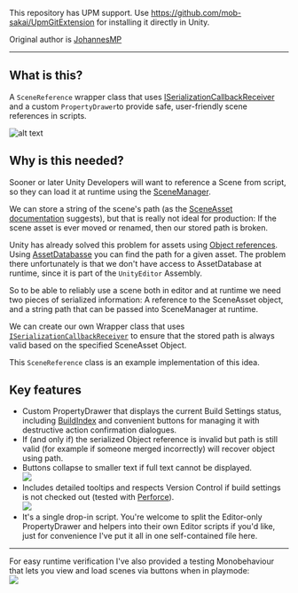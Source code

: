 This repository has UPM support. Use https://github.com/mob-sakai/UpmGitExtension for installing it directly in Unity.

Original author is [JohannesMP](https://gist.github.com/JohannesMP/ec7d3f0bcf167dab3d0d3bb480e0e07b)

----

What is this?
---

A `SceneReference` wrapper class that uses [ISerializationCallbackReceiver](https://docs.unity3d.com/ScriptReference/ISerializationCallbackReceiver.html) and a custom `PropertyDrawer`to provide safe, user-friendly scene references in scripts.

![alt text][1]

Why is this needed?
---

Sooner or later Unity Developers will want to reference a Scene from script, so they can load it at runtime using the [SceneManager](https://docs.unity3d.com/ScriptReference/SceneManagement.SceneManager.html).

We can store a string of the scene's path (as the [SceneAsset documentation](https://docs.unity3d.com/ScriptReference/SceneAsset.html) suggests), but that is really not ideal for production: If the scene asset is ever moved or renamed, then our stored path is broken. 

Unity has already solved this problem for assets using [Object references][2]. Using [AssetDatabasse](https://docs.unity3d.com/ScriptReference/AssetDatabase.html) you can find the path for a given asset. The problem there unfortunately is that we don't have access to AssetDatabase at runtime, since it is part of the `UnityEditor` Assembly.

So to be able to reliably use a scene both in editor and at runtime we need two pieces of serialized information: A reference to the SceneAsset object, and a string path that can be passed into SceneManager at runtime.

We can create our own Wrapper class that uses [`ISerializationCallbackReceiver`](https://docs.unity3d.com/ScriptReference/ISerializationCallbackReceiver.html) to ensure that the stored path is always valid based on the specified SceneAsset Object.

This `SceneReference` class is an example implementation of this idea.

Key features
---

- Custom PropertyDrawer that displays the current Build Settings status, including [BuildIndex](https://docs.unity3d.com/ScriptReference/SceneManagement.Scene-buildIndex.html) and convenient buttons for managing it with destructive action confirmation dialogues.
- If (and only if) the serialized Object reference is invalid but path is still valid (for example if someone merged incorrectly) will recover object using path.
- Buttons collapse to smaller text if full text cannot be displayed.<br>![][3]
- Includes detailed tooltips and respects Version Control if build settings is not checked out (tested with [Perforce](https://docs.unity3d.com/Manual/perForceIntegration.html)).<br>![][4]
- It's a single drop-in script. You're welcome to split the Editor-only PropertyDrawer and helpers into their own Editor scripts if you'd like, just for convenience I've put it all in one self-contained file here.

----

For easy runtime verification I've also provided a testing Monobehaviour that lets you view and load scenes via buttons when in playmode:<br/>![][5]

  [1]: https://i.imgur.com/DSYi0kd.png
  [2]: https://unity3d.com/learn/tutorials/topics/best-practices/assets-objects-and-serialization
  [3]: https://i.imgur.com/BQLHrUt.png
  [4]: https://i.imgur.com/Mu4ISTp.png
  [5]: https://i.imgur.com/q2FQSES.png
